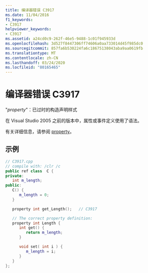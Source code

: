 ```yaml
---
title: 编译器错误 C3917
ms.date: 11/04/2016
f1_keywords:
- C3917
helpviewer_keywords:
- C3917
ms.assetid: a24cd0c9-262f-46e5-9488-1c01f945933d
ms.openlocfilehash: 3d527f8447306ff74606a0aa733014d45f985dc0
ms.sourcegitcommit: 857fa6b530224fa6c18675138043aba9aa0619fb
ms.translationtype: MT
ms.contentlocale: zh-CN
ms.lasthandoff: 03/24/2020
ms.locfileid: "80165465"
---
```

# <a name="compiler-error-c3917"></a>编译器错误 C3917

"*property*"：已过时的构造声明样式

在 Visual Studio 2005 之前的版本中，属性或事件定义使用了语法。

有关详细信息，请参阅 [property](../../extensions/property-cpp-component-extensions.md)。

## <a name="example"></a>示例

```cpp
// C3917.cpp
// compile with: /clr /c
public ref class  C {
private:
   int m_length;
public:
   C() {
      m_length = 0;
   }

   property int get_Length();   // C3917

   // The correct property definition:
   property int Length {
      int get() {
         return m_length;
      }

      void set( int i ) {
         m_length = i;
      }
   }
};
```

